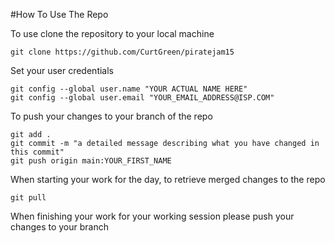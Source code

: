 #How To Use The Repo

To use clone the repository to your local machine
```
git clone https://github.com/CurtGreen/piratejam15
```

Set your user credentials
```
git config --global user.name "YOUR ACTUAL NAME HERE"
git config --global user.email "YOUR_EMAIL_ADDRESS@ISP.COM"
```

To push your changes to your branch of the repo
```
git add .
git commit -m "a detailed message describing what you have changed in this commit"
git push origin main:YOUR_FIRST_NAME
```

When starting your work for the day, to retrieve merged changes to the repo
```
git pull
```

When finishing your work for your working session please push your changes to your branch
